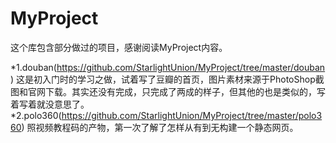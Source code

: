 # MyProject
这个库包含部分做过的项目，感谢阅读MyProject内容。

*1.douban(https://github.com/StarlightUnion/MyProject/tree/master/douban) 这是初入门时的学习之做，试着写了豆瓣的首页，图片素材来源于PhotoShop截图和官网下载。其实还没有完成，只完成了两成的样子，但其他的也是类似的，写着写着就没意思了。
*2.polo360(https://github.com/StarlightUnion/MyProject/tree/master/polo360) 照视频教程码的产物，第一次了解了怎样从有到无构建一个静态网页。
